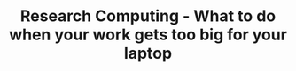 ---
layout: workshop
category: workshop
title: "Research Computing - What to do when your work gets too big for your laptop"
time: 12:00 PM - 1:30 PM PST
human_date: "April 29"
year: 2025
location: UC Santa Barbara Library, Room 1312
instructors: Seth Erickson
helpers:
pre_workshop_survey: "https://ucsb.co1.qualtrics.com/jfe/form/SV_bJeIoxjp1A9Xx3M?slug=2025-04-29-ucsb-computing"
post_workshop_survey: "https://ucsb.co1.qualtrics.com/jfe/form/SV_0lD2XHnezknmSr4?slug=2025-02025-04-29-ucsb-computing"
shoreline_url: "https://tinyurl.com/ucsbcarp-s25-rcd-w"
lesson_url:
description: "Join us for this 1.5-hour seminar on using Research Computing resources at UCSB. We’ll present several case studies for putting High Performance Computing (HPC) resources to use, including moving from GUI interfaces run locally (e.g. R, jupyter, etc.) to workflows for using HPC machines with web interfaces, the command line, or queue based methods.
<br>
The seminar is designed for researchers tackling complex projects that exceed their laptop's capabilities. We will have about 50 minutes covering the examples, followed by pizza, and 30 minutes of Q&A and/or further specific demonstrations.
<br>
Lunch will be provided."
---